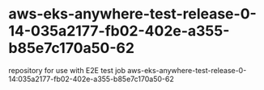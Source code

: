 # aws-eks-anywhere-test-release-0-14-035a2177-fb02-402e-a355-b85e7c170a50-62
repository for use with E2E test job aws-eks-anywhere-test-release-0-14:035a2177-fb02-402e-a355-b85e7c170a50-62
